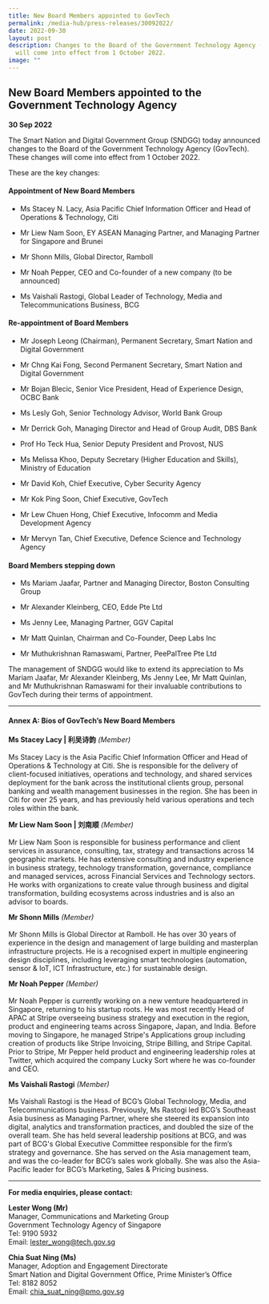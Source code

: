 ```yaml
---
title: New Board Members appointed to GovTech
permalink: /media-hub/press-releases/30092022/
date: 2022-09-30
layout: post
description: Changes to the Board of the Government Technology Agency (GovTech)
  will come into effect from 1 October 2022.
image: ""
---
```


## New Board Members appointed to the Government Technology Agency

**30 Sep 2022**

The Smart Nation and Digital Government Group (SNDGG) today announced changes to the Board of the Government Technology Agency (GovTech). These changes will come into effect from 1 October 2022.

These are the key changes:

#### Appointment of New Board Members

*   Ms Stacey N. Lacy, Asia Pacific Chief Information Officer and Head of Operations & Technology, Citi

*   Mr Liew Nam Soon, EY ASEAN Managing Partner, and Managing Partner for Singapore and Brunei

*   Mr Shonn Mills, Global Director, Ramboll

*   Mr Noah Pepper, CEO and Co-founder of a new company (to be announced)

*   Ms Vaishali Rastogi, Global Leader of Technology, Media and Telecommunications Business, BCG

#### Re-appointment of Board Members

*   Mr Joseph Leong (Chairman), Permanent Secretary, Smart Nation and Digital Government

*   Mr Chng Kai Fong, Second Permanent Secretary, Smart Nation and Digital Government

*   Mr Bojan Blecic, Senior Vice President, Head of Experience Design, OCBC Bank

*   Ms Lesly Goh, Senior Technology Advisor, World Bank Group

*   Mr Derrick Goh, Managing Director and Head of Group Audit, DBS Bank

*   Prof Ho Teck Hua, Senior Deputy President and Provost, NUS

*   Ms Melissa Khoo, Deputy Secretary (Higher Education and Skills), Ministry of Education

*   Mr David Koh, Chief Executive, Cyber Security Agency

*   Mr Kok Ping Soon, Chief Executive, GovTech

*   Mr Lew Chuen Hong, Chief Executive, Infocomm and Media Development Agency

*   Mr Mervyn Tan, Chief Executive, Defence Science and Technology Agency

#### Board Members stepping down

*   Ms Mariam Jaafar, Partner and Managing Director, Boston Consulting Group

*   Mr Alexander Kleinberg, CEO, Edde Pte Ltd

*   Ms Jenny Lee, Managing Partner, GGV Capital

*   Mr Matt Quinlan, Chairman and Co-Founder, Deep Labs Inc

*   Mr Muthukrishnan Ramaswami, Partner, PeePalTree Pte Ltd

The management of SNDGG would like to extend its appreciation to Ms Mariam Jaafar, Mr Alexander Kleinberg, Ms Jenny Lee, Mr Matt Quinlan, and Mr Muthukrishnan Ramaswami for their invaluable contributions to GovTech during their terms of appointment.

_______

#### Annex A: Bios of GovTech’s New Board Members


**Ms Stacey Lacy | 利吴诗韵** *(Member)*<br><br>
Ms Stacey Lacy is the Asia Pacific Chief Information Officer and Head of Operations & Technology at Citi. She is responsible for the delivery of client-focused initiatives, operations and technology, and shared services deployment for the bank across the institutional clients group, personal banking and wealth management businesses in the region. She has been in Citi for over 25 years, and has previously held various operations and tech roles within the bank.


**Mr Liew Nam Soon | 刘南顺** *(Member)*<br><br>
Mr Liew Nam Soon is responsible for business performance and client services in assurance, consulting, tax, strategy and transactions across 14 geographic markets. He has extensive consulting and industry experience in business strategy, technology transformation, governance, compliance and managed services, across Financial Services and Technology sectors. He works with organizations to create value through business and digital transformation, building ecosystems across industries and is also an advisor to boards.

**Mr Shonn Mills** *(Member)*<br><br>
Mr Shonn Mills is Global Director at Ramboll. He has over 30 years of experience in the design and management of large building and masterplan infrastructure projects. He is a recognised expert in multiple engineering design disciplines, including leveraging smart technologies (automation, sensor & IoT, ICT Infrastructure, etc.) for sustainable design.

**Mr Noah Pepper** *(Member)*<br><br>
Mr Noah Pepper is currently working on a new venture headquartered in Singapore, returning to his startup roots. He was most recently Head of APAC at Stripe overseeing business strategy and execution in the region, product and engineering teams across Singapore, Japan, and India. Before moving to Singapore, he managed Stripe's Applications group including creation of products like Stripe Invoicing, Stripe Billing, and Stripe Capital. Prior to Stripe, Mr Pepper held product and engineering leadership roles at Twitter, which acquired the company Lucky Sort where he was co-founder and CEO.

**Ms Vaishali Rastogi** *(Member)*<br><br>
Ms Vaishali Rastogi is the Head of BCG’s Global Technology, Media, and Telecommunications business. Previously, Ms Rastogi led BCG’s Southeast Asia business as Managing Partner, where she steered its expansion into digital, analytics and transformation practices, and doubled the size of the overall team. She has held several leadership positions at BCG, and was part of BCG's Global Executive Committee responsible for the firm’s strategy and governance. She has served on the Asia management team, and was the co-leader for BCG’s sales work globally. She was also the Asia-Pacific leader for BCG’s Marketing, Sales & Pricing business.
																																													
_______

**For media enquiries, please contact:**

**Lester Wong (Mr)**<br>
Manager, Communications and Marketing Group<br>
Government Technology Agency of Singapore<br>
Tel: 9190 5932<br>
Email: [lester_wong@tech.gov.sg](mailto:lester_wong@tech.gov.sg)

**Chia Suat Ning (Ms)**<br>
Manager, Adoption and Engagement Directorate <br>
Smart Nation and Digital Government Office, Prime Minister’s Office<br>
Tel: 8182 8052<br>
Email: [chia_suat_ning@pmo.gov.sg](mailto:Chia_Suat_Ning@pmo.gov.sg)
